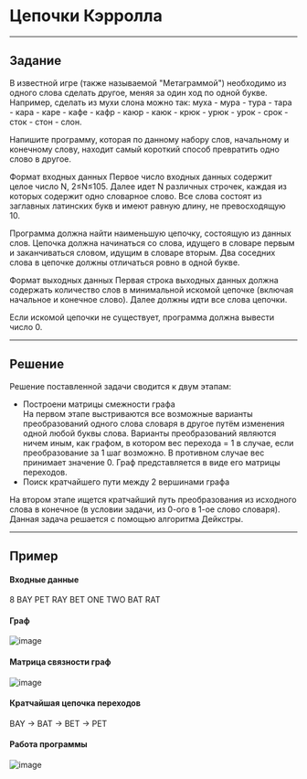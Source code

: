 # Цепочки Кэрролла
____
## Задание
В известной игре (также называемой "Метаграммой") необходимо из одного слова сделать другое, меняя за один ход по одной букве. Например, сделать из мухи слона можно так: муха - мура - тура - тара - кара - каре - кафе - кафр - каюр - каюк - крюк - урюк - урок - срок - сток - стон - слон.

Напишите программу, которая по данному набору слов, начальному и конечному слову, находит самый короткий способ превратить одно слово в другое.

Формат входных данных
Первое число входных данных содержит целое число N, 2≤N≤105. Далее идет N различных строчек, каждая из которых содержит одно словарное слово. Все слова состоят из заглавных латинских букв и имеют равную длину, не превосходящую 10.

Программа должна найти наименьшую цепочку, состоящую из данных слов. Цепочка должна начинаться со слова, идущего в словаре первым и заканчиваться словом, идущим в словаре вторым. Два соседних слова в цепочке должны отличаться ровно в одной букве.

Формат выходных данных
Первая строка выходных данных должна содержать количество слов в минимальной искомой цепочке (включая начальное и конечное слово). Далее должны идти все слова цепочки.

Если искомой цепочки не существует, программа должна вывести число 0.
____
## Решение
Решение поставленной задачи сводится к двум этапам:
- Построени матрицы смежности графа<br>
На первом этапе выстриваются все возможные варианты преобразований одного слова словаря в другое путём изменения одной любой буквы слова. Варианты преобразований являются ничем иным, как графом, в котором вес перехода = 1 в случае, если преобразование за 1 шаг возможно. В противном случае вес принимает значение 0. Граф представляется в виде его матрицы переходов.<br>
- Поиск кратчайшего пути между 2 вершинами графа<br>

На втором этапе ищется кратчайший путь преобразования из исходного слова в конечное (в условии задачи, из 0-ого в 1-ое слово словаря). Данная задача решается с помощью алгоритма Дейкстры.
____
## Пример
#### Входные данные
8
BAY
PET
RAY
BET
ONE
TWO
BAT
RAT
#### Граф
![image](https://user-images.githubusercontent.com/71846671/170727913-c3a53783-3e3f-4930-9283-a6e2362cd6ea.png)
#### Матрица связности граф
![image](https://user-images.githubusercontent.com/71846671/170727759-abf58ace-49ac-40ce-a142-d2c9ed235621.png)
#### Кратчайшая цепочка переходов
BAY -> BAT -> BET -> PET
#### Работа программы
![image](https://user-images.githubusercontent.com/71846671/170728345-fdfc7078-b217-48d7-bbcc-99d33e38d5d9.png)
